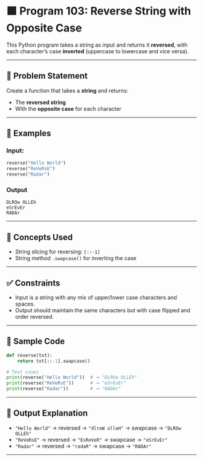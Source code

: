 
# 🟩 Program 103: Reverse String with Opposite Case

This Python program takes a string as input and returns it **reversed**, with each character’s case **inverted** (uppercase to lowercase and vice versa).

---

## 📌 Problem Statement

Create a function that takes a **string** and returns:

- The **reversed string**
- With the **opposite case** for each character

---

## 🧪 Examples

### Input:
```python
reverse("Hello World")
reverse("ReVeRsE")
reverse("Radar")
```

### Output

```
DLROw OLLEh
eSrEvEr
RADAr
```

---

## 🧠 Concepts Used

- String slicing for reversing: `[::-1]`
- String method `.swapcase()` for inverting the case

---

## ✅ Constraints

- Input is a string with any mix of upper/lower case characters and spaces.
- Output should maintain the same characters but with case flipped and order reversed.

---

## 🧪 Sample Code

```python
def reverse(txt):
    return txt[::-1].swapcase()

# Test cases
print(reverse("Hello World"))  # ➞ "DLROw OLLEh"
print(reverse("ReVeRsE"))      # ➞ "eSrEvEr"
print(reverse("Radar"))        # ➞ "RADAr"
```

---

## 🎯 Output Explanation

- `"Hello World"` → reversed → `"dlroW olleH"` → swapcase → `"DLROw OLLEh"`
- `"ReVeRsE"` → reversed → `"EsReVeR"` → swapcase → `"eSrEvEr"`
- `"Radar"` → reversed → `"radaR"` → swapcase → `"RADAr"`

---
